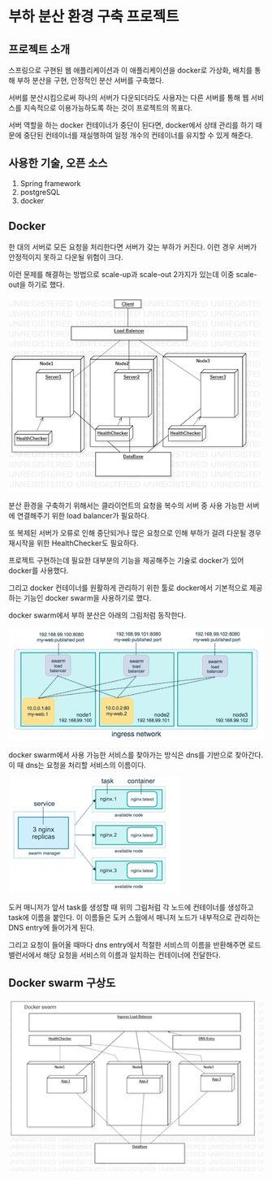 # 부하 분산 환경 구축 프로젝트

## 프로젝트 소개

스프링으로 구현된 웹 애플리케이션과 이 애플리케이션을 docker로 가상화, 배치를 통해 부하 분산을 구현, 안정적인 분산 서버를 구축했다.

서버를 분산시킴으로써 하나의 서버가 다운되더라도 사용자는 다른 서버를 통해 웹 서비스를 지속적으로 이용가능하도록 하는 것이 프로젝트의 목표다.

서버 역할을 하는 docker 컨테이너가 중단이 된다면, docker에서 상태 관리를 하기 때문에 중단된 컨테이너를 재실행하여 일정 개수의 컨테이너를 유지할 수 있게 해준다.

## 사용한 기술, 오픈 소스

1) Spring framework
2) postgreSQL
3) docker

## Docker

한 대의 서버로 모든 요청을 처리한다면 서버가 갖는 부하가 커진다. 이런 경우 서버가 안정적이지 못하고 다운될 위험이 크다.

이런 문제를 해결하는 방법으로 scale-up과 scale-out 2가지가 있는데 이중 scale-out을 하기로 했다.

![](./images/2021-09-26-15-57-58.png)

분산 환경을 구축하기 위해서는 클라이언트의 요청을 복수의 서버 중 사용 가능한 서버에 연결해주기 위한 load balancer가 필요하다.

또 복제된 서버가 오류로 인해 중단되거나 많은 요청으로 인해 부하가 걸려 다운될 경우 재시작을 위한 HealthChecker도 필요하다.

프로젝트 구현하는데 필요한 대부분의 기능을 제공해주는 기술로 docker가 있어 docker를 사용했다.

그리고 docker 컨테이너를 원활하게 관리하기 위한 툴로 docker에서 기본적으로 제공하는 기능인 docker swarm을 사용하기로 했다.

docker swarm에서 부하 분산은 아래의 그림처럼 동작한다.

![](./images/2021-09-26-15-57-38.png)

docker swarm에서 사용 가능한 서비스를 찾아가는 방식은 dns를 기반으로 찾아간다. 이 때 dns는 요청을 처리할 서비스의 이름이다.

![](./images/2021-09-26-16-03-31.png)

도커 매니저가 앞서 task를 생성할 때 위의 그림처럼 각 노드에 컨테이너를 생성하고 task에 이름을 붙인다. 이 이름들은 도커 스웜에서 매니저 노드가 내부적으로 관리하는 DNS entry에 들어가게 된다.

그리고 요청이 들어올 때마다 dns entry에서 적절한 서비스의 이름을 반환해주면 로드 밸런서에서 해당 요청을 서비스의 이름과 일치하는 컨테이너에 전달한다.

## Docker swarm 구상도

![](./images/2021-09-26-16-07-18.png)
